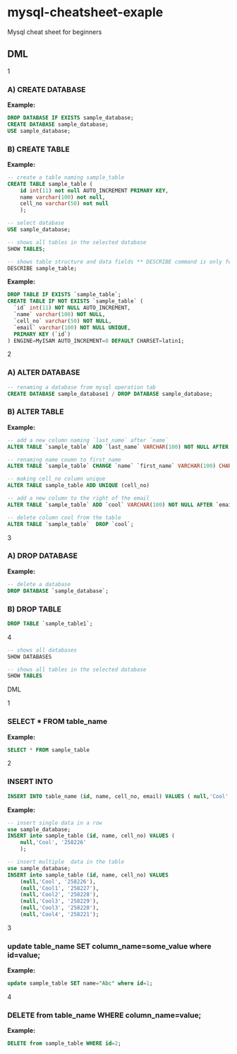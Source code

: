 # mysql-cheatsheet-exaple
Mysql cheat sheet for beginners
## DML

1
### A) CREATE DATABASE
**Example:**
```sql
DROP DATABASE IF EXISTS sample_database;
CREATE DATABASE sample_database;
USE sample_database;
```
### B) CREATE TABLE
**Example:**
```sql
-- create a table naming sample_table  
CREATE TABLE sample_table (
    id int(11) not null AUTO_INCREMENT PRIMARY KEY,
    name varchar(100) not null,
    cell_no varchar(50) not null
    );
```
```sql
-- select database  
USE sample_database;
```
```sql
-- shows all tables in the selected database  
SHOW TABLES;
```
```sql
-- shows table structure and data fields ** DESCRIBE command is only for table 
DESCRIBE sample_table;
```
**Example:**
```sql
DROP TABLE IF EXISTS `sample_table`;
CREATE TABLE IF NOT EXISTS `sample_table` (
  `id` int(11) NOT NULL AUTO_INCREMENT,
  `name` varchar(100) NOT NULL,
  `cell_no` varchar(50) NOT NULL,
  `email` varchar(100) NOT NULL UNIQUE,
  PRIMARY KEY (`id`)
) ENGINE=MyISAM AUTO_INCREMENT=8 DEFAULT CHARSET=latin1;
```
2
### A) ALTER DATABASE
```sql
-- renaming a database from mysql operation tab
CREATE DATABASE sample_database1 / DROP DATABASE sample_database;
``` 
### B) ALTER TABLE
**Example:**
```sql
-- add a new column naming `last_name` after `name`
ALTER TABLE `sample_table` ADD `last_name` VARCHAR(100) NOT NULL AFTER `name`;
```
```sql
-- renaming name coumn to first_name
ALTER TABLE `sample_table` CHANGE `name` `first_name` VARCHAR(100) CHARACTER SET latin1 COLLATE latin1_swedish_ci NOT NULL;
```
```sql
-- making cell_no column unique
ALTER TABLE sample_table ADD UNIQUE (cell_no)
```
```sql
-- add a new column to the right of the email
ALTER TABLE `sample_table` ADD `cool` VARCHAR(100) NOT NULL AFTER `email`;
```
```sql
-- delete column cool from the table
ALTER TABLE `sample_table`  DROP `cool`;
```
3
### A) DROP DATABASE
**Example:**
```sql
-- delete a database
DROP DATABASE `sample_database`;
```
### B) DROP TABLE
```sql
DROP TABLE `sample_table1`;
```
4
```sql
-- shows all databases
SHOW DATABASES
```
```sql
-- shows all tables in the selected database
SHOW TABLES
```

DML

1
### SELECT * FROM table_name
**Example:**
```sql
SELECT * FROM sample_table
```
2
### INSERT INTO
```sql
INSERT INTO table_name (id, name, cell_no, email) VALUES ( null,'Cool', '258226', 'a@gmail.com');
```
**Example:**
```sql
-- insert single data in a row  
use sample_database;
INSERT into sample_table (id, name, cell_no) VALUES (
    null,'Cool', '258226'
    );
```
```sql
-- insert multiple  data in the table  
use sample_database;
INSERT into sample_table (id, name, cell_no) VALUES
  	(null,'Cool', '258226'),
	(null,'Cool1', '258227'),
	(null,'Cool2', '258228'),
	(null,'Cool3', '258229'),
	(null,'Cool3', '258220'),
	(null,'Cool4', '258221');
```
3
### update table_name SET column_name=some_value where id=value;
**Example:**
```sql
update sample_table SET name="Abc" where id=1;
```
4
### DELETE from table_name WHERE column_name=value;
**Example:**
```sql
DELETE from sample_table WHERE id=2;
```
